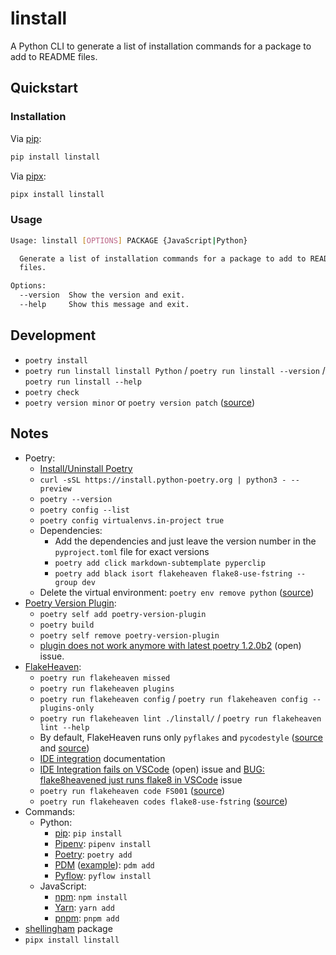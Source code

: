 # linstall

A Python CLI to generate a list of installation commands for a package to add to README files.

## Quickstart

### Installation

Via [pip](https://github.com/pypa/pip):

```bash
pip install linstall
```

Via [pipx](https://github.com/pypa/pipx):

```bash
pipx install linstall
```

### Usage

```bash
Usage: linstall [OPTIONS] PACKAGE {JavaScript|Python}

  Generate a list of installation commands for a package to add to README
  files.

Options:
  --version  Show the version and exit.
  --help     Show this message and exit.
```

## Development

- `poetry install`
- `poetry run linstall linstall Python` / `poetry run linstall --version` / `poetry run linstall --help`
- `poetry check`
- `poetry version minor` or `poetry version patch` ([source](https://python-poetry.org/docs/master/cli/#version))

## Notes

- Poetry:
  - [Install/Uninstall Poetry](https://python-poetry.org/docs/master/#installation)
  - `curl -sSL https://install.python-poetry.org | python3 - --preview`
  - `poetry --version`
  - `poetry config --list`
  - `poetry config virtualenvs.in-project true`
  - Dependencies:
    - Add the dependencies and just leave the version number in the `pyproject.toml` file for exact versions
    - `poetry add click markdown-subtemplate pyperclip`
    - `poetry add black isort flakeheaven flake8-use-fstring --group dev`
  - Delete the virtual environment: `poetry env remove python` ([source](https://github.com/python-poetry/poetry/issues/926#issuecomment-710056079))
- [Poetry Version Plugin](https://github.com/tiangolo/poetry-version-plugin):
  - `poetry self add poetry-version-plugin`
  - `poetry build`
  - `poetry self remove poetry-version-plugin`
  - [plugin does not work anymore with latest poetry 1.2.0b2](https://github.com/tiangolo/poetry-version-plugin/issues/25) (open) issue.
- [FlakeHeaven](https://github.com/flakeheaven/flakeheaven):
  - `poetry run flakeheaven missed`
  - `poetry run flakeheaven plugins`
  - `poetry run flakeheaven config` / `poetry run flakeheaven config --plugins-only`
  - `poetry run flakeheaven lint ./linstall/` / `poetry run flakeheaven lint --help`
  - By default, FlakeHeaven runs only `pyflakes` and `pycodestyle` ([source](https://flakeheaven.readthedocs.io/en/latest/config.html) and [source](https://flakeheaven.readthedocs.io/en/latest/plugins.html))
  - [IDE integration](https://flakeheaven.readthedocs.io/en/latest/ide.html) documentation
  - [IDE Integration fails on VSCode](https://github.com/flakeheaven/flakeheaven/issues/32) (open) issue and [BUG: flake8heavened just runs flake8 in VSCode](https://github.com/flakeheaven/flakeheaven/issues/127) issue
  - `poetry run flakeheaven code FS001` ([source](https://flakeheaven.readthedocs.io/en/latest/commands/code.html))
  - `poetry run flakeheaven codes flake8-use-fstring` ([source](https://flakeheaven.readthedocs.io/en/latest/commands/codes.html))
- Commands:
  - Python:
    - [pip](https://pip.pypa.io/en/stable/cli/pip_install/): `pip install`
    - [Pipenv](https://pipenv.pypa.io/en/latest/install/#installing-packages-for-your-project): `pipenv install`
    - [Poetry](https://python-poetry.org/docs/master/cli/#add): `poetry add`
    - [PDM](https://python-poetry.org/docs/master/cli/#add) ([example](https://github.com/pdm-project/pdm#quickstart)): `pdm add`
    - [Pyflow](https://github.com/David-OConnor/pyflow#what-you-can-do): `pyflow install`
  - JavaScript:
    - [npm](https://docs.npmjs.com/cli/v8/commands/npm-install): `npm install`
    - [Yarn](https://yarnpkg.com/getting-started/usage#adding-a-dependency): `yarn add`
    - [pnpm](https://pnpm.io/cli/add): `pnpm add`
- [shellingham](https://github.com/sarugaku/shellingham) package
- `pipx install linstall`
